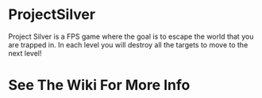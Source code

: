 # ProjectSilver
Project Silver is a FPS game where the goal is to escape the world that you are trapped in. In each level you will destroy all the targets to move to the next level!

# See The Wiki For More Info #
